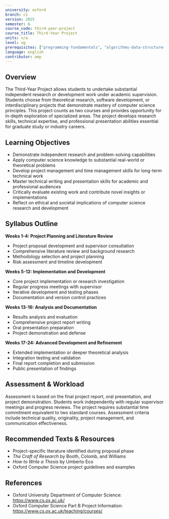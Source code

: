 ```yaml
---
university: oxford
branch: cs
version: 2025
semester: 6
course_code: third-year-project
course_title: Third-Year Project
units: n/a
level: ug
prerequisites: ["programming-fundamentals", "algorithms-data-structures"]
language: english
contributor: amp
---
```


## Overview

The Third-Year Project allows students to undertake substantial independent research or development work under academic supervision. Students choose from theoretical research, software development, or interdisciplinary projects that demonstrate mastery of computer science principles. This project counts as two courses and provides opportunity for in-depth exploration of specialized areas. The project develops research skills, technical expertise, and professional presentation abilities essential for graduate study or industry careers.

## Learning Objectives

- Demonstrate independent research and problem-solving capabilities
- Apply computer science knowledge to substantial real-world or theoretical problems
- Develop project management and time management skills for long-term technical work
- Master technical writing and presentation skills for academic and professional audiences
- Critically evaluate existing work and contribute novel insights or implementations
- Reflect on ethical and societal implications of computer science research and development

## Syllabus Outline

**Weeks 1-4: Project Planning and Literature Review**
- Project proposal development and supervisor consultation
- Comprehensive literature review and background research
- Methodology selection and project planning
- Risk assessment and timeline development

**Weeks 5-12: Implementation and Development**
- Core project implementation or research investigation
- Regular progress meetings with supervisor
- Iterative development and testing phases
- Documentation and version control practices

**Weeks 13-16: Analysis and Documentation**
- Results analysis and evaluation
- Comprehensive project report writing
- Oral presentation preparation
- Project demonstration and defense

**Weeks 17-24: Advanced Development and Refinement**
- Extended implementation or deeper theoretical analysis
- Integration testing and validation
- Final report completion and submission
- Public presentation of findings

## Assessment & Workload

Assessment is based on the final project report, oral presentation, and project demonstration. Students work independently with regular supervisor meetings and progress reviews. The project requires substantial time commitment equivalent to two standard courses. Assessment criteria include technical quality, originality, project management, and communication effectiveness.

## Recommended Texts & Resources

- Project-specific literature identified during proposal phase
- *The Craft of Research* by Booth, Colomb, and Williams
- *How to Write a Thesis* by Umberto Eco
- Oxford Computer Science project guidelines and examples

## References

- Oxford University Department of Computer Science: https://www.cs.ox.ac.uk/
- Oxford Computer Science Part B Project Information: https://www.cs.ox.ac.uk/teaching/courses/
